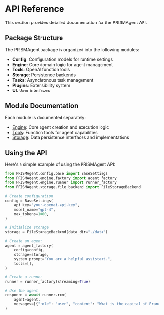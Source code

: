 # API Reference

This section provides detailed documentation for the PRISMAgent API.

## Package Structure

The PRISMAgent package is organized into the following modules:

- **Config**: Configuration models for runtime settings
- **Engine**: Core domain logic for agent management
- **Tools**: OpenAI function tools
- **Storage**: Persistence backends
- **Tasks**: Asynchronous task management
- **Plugins**: Extensibility system
- **UI**: User interfaces

## Module Documentation

Each module is documented separately:

- [Engine](engine.md): Core agent creation and execution logic
- [Tools](tools.md): Function tools for agent capabilities
- [Storage](storage.md): Data persistence interfaces and implementations

## Using the API

Here's a simple example of using the PRISMAgent API:

```python
from PRISMAgent.config.base import BaseSettings
from PRISMAgent.engine.factory import agent_factory
from PRISMAgent.engine.runner import runner_factory
from PRISMAgent.storage.file_backend import FileStorageBackend

# Create configuration
config = BaseSettings(
    api_key="your-openai-api-key",
    model_name="gpt-4",
    max_tokens=1000,
)

# Initialize storage
storage = FileStorageBackend(data_dir="./data")

# Create an agent
agent = agent_factory(
    config=config,
    storage=storage,
    system_prompt="You are a helpful assistant.",
    tools=[],
)

# Create a runner
runner = runner_factory(streaming=True)

# Use the agent
response = await runner.run(
    agent=agent,
    messages=[{"role": "user", "content": "What is the capital of France?"}],
)
